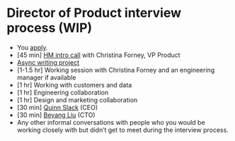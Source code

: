 # Director of Product interview process (WIP)

- You [apply](https://jobs.lever.co/sourcegraph/3d9b0fae-707f-4e38-b8f6-1f5cfd47e9f0).
- [45 min] [HM intro call](../hm_intro_call.md) with Christina Forney, VP Product
- [Async writing project](../director_writing_project.md)
- [1-1.5 hr] Working session with Christina Forney and an engineering manager if available
- [1 hr] Working with customers and data
- [1 hr] Engineering collaboration
- [1 hr] Design and marketing collaboration
- [30 min] [Quinn Slack](../../../company/team/index.md#quinn-slack) (CEO)
- [30 min] [Beyang Liu](../../../company/team/index.md#beyang-liu) (CTO)
- Any other informal conversations with people who you would be working closely with but didn’t get to meet during the interview process.
